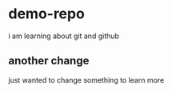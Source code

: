 # demo-repo
i am learning about git and github

## another change
just wanted to change something to learn more

